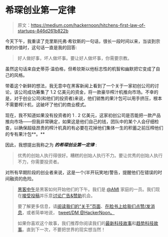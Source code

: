 # 希琛创业第一定律

> 原文：<https://medium.com/hackernoon/hitchens-first-law-of-startups-846d261b822b>

今天下午，我重读了克里斯托弗·希钦斯的一句话，很长一段时间以来，当谈到宗教的价值时，这句话一直是我的回答:

> 好人做好事，坏人做坏事。要让好人做坏事，你需要宗教。

虽然这句话来自史蒂芬·温伯格，但希钦斯以他标志性的机智和幽默把它变成了自己的风格。

带着这个新鲜的想法，我无意中在黑客新闻上看到了一个关于一家初创公司的讨论，该公司成功筹集了 1.2 亿美元的资金，将一款豪华榨汁机推向市场。不幸的是，对于创业公司(和他们的投资者)来说，他们销售的果汁包可以用手挤压，根本不需要榨汁机，这破坏了他们的商业模式。

现在，我不知道如果没有投资者的 1 . 2 亿美元，这家初创公司是否能把一款产品推向市场——但我非常确定，如果这是他们自己的钱，团队中的某个人会仔细检查，以确保超级昂贵的榨汁机真的有必要在花掉他们集体一生的积蓄之前压榨他们的专有果汁包**。**

因此，我想提出我称之为 ***的希琛创业第一定律*** :

> 优秀的创始人执行得很好。糟糕的创始人执行不力。要让优秀的创始人执行不力，你需要投资者。

对所有早期阶段的创业者来说，这是一个(半开玩笑地)警告，提醒他们在错误的时间融资的危险。

> [黑客中午](http://bit.ly/Hackernoon)是黑客如何开始他们的下午。我们是 [@AMI](http://bit.ly/atAMIatAMI) 家庭的一员。我们现在[接受投稿](http://bit.ly/hackernoonsubmission)并乐意[讨论广告&赞助](mailto:partners@amipublications.com)机会。
> 
> 要了解更多信息，请[阅读我们的“关于”页面](https://goo.gl/4ofytp)、[在脸书上给我们点赞/发消息](http://bit.ly/HackernoonFB)，或者简单地说， [tweet/DM @HackerNoon。](https://goo.gl/k7XYbx)
> 
> 如果你喜欢这个故事，我们推荐你阅读我们的[最新科技故事](http://bit.ly/hackernoonlatestt)和[趋势科技故事](https://hackernoon.com/trending)。直到下一次，不要把世界的现实想当然！
